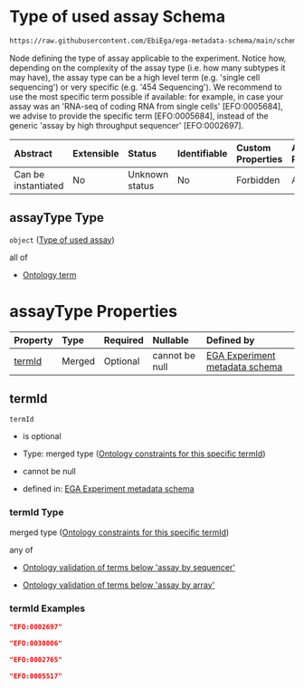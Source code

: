 # Type of used assay Schema

```txt
https://raw.githubusercontent.com/EbiEga/ega-metadata-schema/main/schemas/EGA.experiment.json#/properties/assayType
```

Node defining the type of assay applicable to the experiment. Notice how, depending on the complexity of the assay type (i.e. how many subtypes it may have), the assay type can be a high level term (e.g. 'single cell sequencing') or very specific (e.g. '454 Sequencing'). We recommend to use the most specific term possible if available: for example, in case your assay was an 'RNA-seq of coding RNA from single cells' \[EFO:0005684], we advise to provide the specific term \[EFO:0005684], instead of the generic 'assay by high throughput sequencer' \[EFO:0002697].

| Abstract            | Extensible | Status         | Identifiable | Custom Properties | Additional Properties | Access Restrictions | Defined In                                                                           |
| :------------------ | :--------- | :------------- | :----------- | :---------------- | :-------------------- | :------------------ | :----------------------------------------------------------------------------------- |
| Can be instantiated | No         | Unknown status | No           | Forbidden         | Allowed               | none                | [EGA.experiment.json\*](../../../schemas/EGA.experiment.json "open original schema") |

## assayType Type

`object` ([Type of used assay](ega-1-properties-type-of-used-assay.md))

all of

*   [Ontology term](ega-4-definitions-ontology-term.md "check type definition")

# assayType Properties

| Property          | Type   | Required | Nullable       | Defined by                                                                                                                                                                                                                                                                |
| :---------------- | :----- | :------- | :------------- | :------------------------------------------------------------------------------------------------------------------------------------------------------------------------------------------------------------------------------------------------------------------------ |
| [termId](#termid) | Merged | Optional | cannot be null | [EGA Experiment metadata schema](ega-1-properties-type-of-used-assay-properties-ontology-constraints-for-this-specific-termid.md "https://raw.githubusercontent.com/EbiEga/ega-metadata-schema/main/schemas/EGA.experiment.json#/properties/assayType/properties/termId") |

## termId



`termId`

*   is optional

*   Type: merged type ([Ontology constraints for this specific termId](ega-1-properties-type-of-used-assay-properties-ontology-constraints-for-this-specific-termid.md))

*   cannot be null

*   defined in: [EGA Experiment metadata schema](ega-1-properties-type-of-used-assay-properties-ontology-constraints-for-this-specific-termid.md "https://raw.githubusercontent.com/EbiEga/ega-metadata-schema/main/schemas/EGA.experiment.json#/properties/assayType/properties/termId")

### termId Type

merged type ([Ontology constraints for this specific termId](ega-1-properties-type-of-used-assay-properties-ontology-constraints-for-this-specific-termid.md))

any of

*   [Ontology validation of terms below 'assay by sequencer'](ega-1-properties-type-of-used-assay-properties-ontology-constraints-for-this-specific-termid-anyof-ontology-validation-of-terms-below-assay-by-sequencer.md "check type definition")

*   [Ontology validation of terms below 'assay by array'](ega-1-properties-type-of-used-assay-properties-ontology-constraints-for-this-specific-termid-anyof-ontology-validation-of-terms-below-assay-by-array.md "check type definition")

### termId Examples

```json
"EFO:0002697"
```

```json
"EFO:0030006"
```

```json
"EFO:0002765"
```

```json
"EFO:0005517"
```
